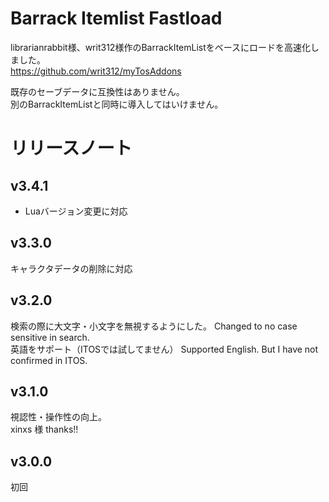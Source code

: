 # Barrack Itemlist Fastload
librarianrabbit様、writ312様作のBarrackItemListをベースにロードを高速化しました。  
https://github.com/writ312/myTosAddons     

既存のセーブデータに互換性はありません。  
別のBarrackItemListと同時に導入してはいけません。
# リリースノート

## v3.4.1
* Luaバージョン変更に対応

## v3.3.0
キャラクタデータの削除に対応

## v3.2.0
検索の際に大文字・小文字を無視するようにした。
Changed to no case sensitive in search.  
英語をサポート（ITOSでは試してません）
Supported English. But I have not confirmed in ITOS.

## v3.1.0
視認性・操作性の向上。   
xinxs 様 thanks!! 

## v3.0.0
初回
